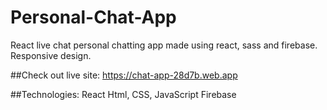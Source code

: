 # Personal-Chat-App
React live chat personal chatting app made using react, sass and firebase.
Responsive design.


##Check out live site: https://chat-app-28d7b.web.app

##Technologies: React Html, CSS, JavaScript Firebase
